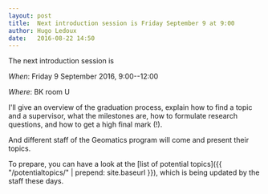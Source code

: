 ```yaml
---
layout: post
title:  Next introduction session is Friday September 9 at 9:00
author: Hugo Ledoux
date:   2016-08-22 14:50
---
```


The next introduction session is 

_When_: Friday 9 September 2016, 9:00--12:00

_Where_: BK room U

I'll give an overview of the graduation process, explain how to find a topic and a supervisor, what the milestones are, how to formulate research questions, and how to get a high final mark (!).

And different staff of the Geomatics program will come and present their topics.

To prepare, you can have a look at the [list of potential topics]({{ "/potentialtopics/" | prepend: site.baseurl }}), which is being updated by the staff these days.





